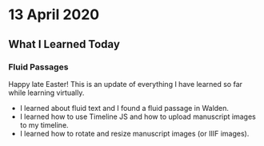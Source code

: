 # 13 April 2020

## What I Learned Today

### Fluid Passages

Happy late Easter! This is an update of everything I have learned so far while learning virtually.
- I learned about fluid text and I found a fluid passage in Walden.
- I learned how to use Timeline JS and how to upload manuscript images to my timeline.
- I learned how to rotate and resize manuscript images (or IIIF images).